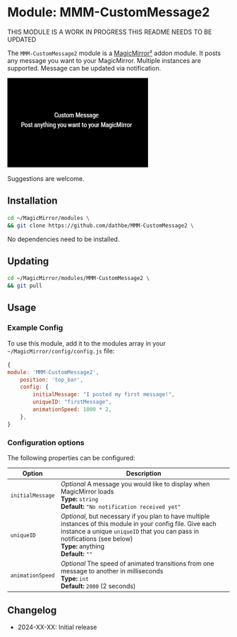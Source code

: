 # Module: MMM-CustomMessage2

THIS MODULE IS A WORK IN PROGRESS
THIS README NEEDS TO BE UPDATED 

The `MMM-CustomMessage2` module is a [MagicMirror²](https://github.com/MagicMirrorOrg/MagicMirror) addon module.  It posts any message you want to your MagicMirror.  Multiple instances are supported.  Message can be updated via notification.

![Example Screenshot](example1.png)

Suggestions are welcome.

## Installation

```bash
cd ~/MagicMirror/modules \
&& git clone https://github.com/dathbe/MMM-CustomMessage2 \
```

No dependencies need to be installed.

## Updating

```sh
cd ~/MagicMirror/modules/MMM-CustomMessage2 \
&& git pull
```

## Usage

### Example Config
To use this module, add it to the modules array in your `~/MagicMirror/config/config.js` file:

````js
{
module: 'MMM-CustomMessage2',
	position: 'top_bar',
	config: {
		initialMessage: "I posted my first message!",
		uniqueID: "firstMessage",
		animationSpeed: 1000 * 2,
	},
}
````

### Configuration options

The following properties can be configured:

| Option                | Description
|-----------------------|------------
|`initialMessage`	|*Optional* A message you would like to display when MagicMirror loads<br>**Type:** `string`<br>**Default:** `"No notification received yet"`
|`uniqueID`	|*Optional*, but necessary if you plan to have multiple instances of this module in your config file.  Give each instance a unique `uniqueID` that you can pass in notifications (see below)<br>**Type:** anything<br>**Default:** `""`
|`animationSpeed`	|*Optional* The speed of animated transitions from one message to another in milliseconds<br>**Type:** `int`<br>**Default:** `2000` (2 seconds)

## Changelog

- 2024-XX-XX: Initial release
